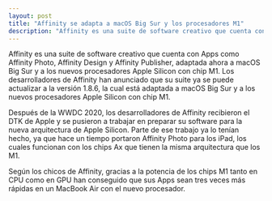 ```yaml
---
layout: post
title: "Affinity se adapta a macOS Big Sur y los procesadores M1"
description: "Affinity es una suite de software creativo que cuenta con Apps como Affinity Photo, Affinity Design y Affinity Publisher, adaptada ahora a macOS Big Sur y a los nuevos procesadores Apple Silicon con chip M1."
---
```


Affinity es una suite de software creativo que cuenta con Apps como Affinity Photo, Affinity Design y Affinity Publisher, adaptada ahora a macOS Big Sur y a los nuevos procesadores Apple Silicon con chip M1. Los desarrolladores de Affinity han anunciado que su suite ya se puede actualizar a la versión 1.8.6, la cual está adaptada a macOS Big Sur y a los nuevos procesadores Apple Silicon con chip M1.

Después de la WWDC 2020, los desarrolladores de Affinity recibieron el DTK de Apple y se pusieron a trabajar en preparar su software para la nueva arquitectura de Apple Silicon. Parte de ese trabajo ya lo tenían hecho, ya que hace un tiempo portaron Affinity Photo para los iPad, los cuales funcionan con los chips Ax que tienen la misma arquitectura que los M1.

Según los chicos de Affinity, gracias a la potencia de los chips M1 tanto en CPU como en GPU han conseguido que sus Apps sean tres veces más rápidas en un MacBook Air con el nuevo procesador.
